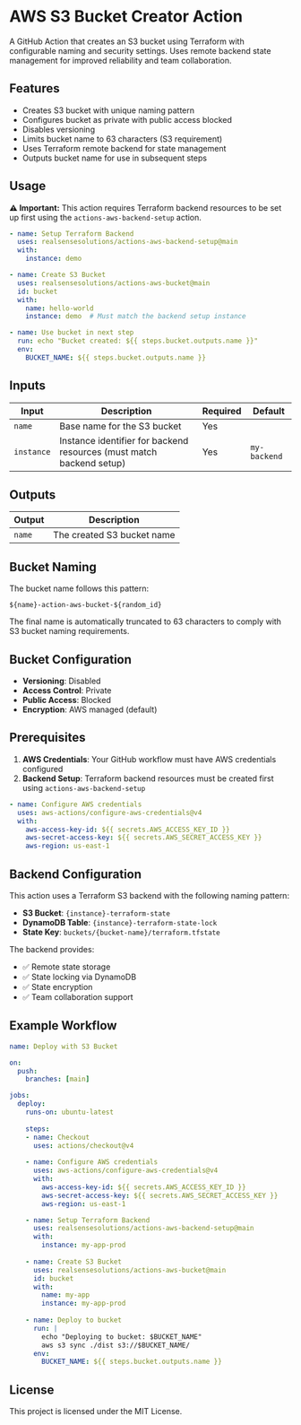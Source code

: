 # AWS S3 Bucket Creator Action

A GitHub Action that creates an S3 bucket using Terraform with configurable naming and security settings. Uses remote backend state management for improved reliability and team collaboration.

## Features

- Creates S3 bucket with unique naming pattern
- Configures bucket as private with public access blocked
- Disables versioning
- Limits bucket name to 63 characters (S3 requirement)
- Uses Terraform remote backend for state management
- Outputs bucket name for use in subsequent steps

## Usage

**⚠️ Important:** This action requires Terraform backend resources to be set up first using the `actions-aws-backend-setup` action.

```yaml
- name: Setup Terraform Backend
  uses: realsensesolutions/actions-aws-backend-setup@main
  with:
    instance: demo

- name: Create S3 Bucket
  uses: realsensesolutions/actions-aws-bucket@main
  id: bucket
  with:
    name: hello-world
    instance: demo  # Must match the backend setup instance

- name: Use bucket in next step
  run: echo "Bucket created: ${{ steps.bucket.outputs.name }}"
  env:
    BUCKET_NAME: ${{ steps.bucket.outputs.name }}
```

## Inputs

| Input | Description | Required | Default |
|-------|-------------|----------|---------|
| `name` | Base name for the S3 bucket | Yes | |
| `instance` | Instance identifier for backend resources (must match backend setup) | Yes | `my-backend` |

## Outputs

| Output | Description |
|--------|-------------|
| `name` | The created S3 bucket name |

## Bucket Naming

The bucket name follows this pattern:
```
${name}-action-aws-bucket-${random_id}
```

The final name is automatically truncated to 63 characters to comply with S3 bucket naming requirements.

## Bucket Configuration

- **Versioning**: Disabled
- **Access Control**: Private
- **Public Access**: Blocked
- **Encryption**: AWS managed (default)

## Prerequisites

1. **AWS Credentials**: Your GitHub workflow must have AWS credentials configured
2. **Backend Setup**: Terraform backend resources must be created first using `actions-aws-backend-setup`

```yaml
- name: Configure AWS credentials
  uses: aws-actions/configure-aws-credentials@v4
  with:
    aws-access-key-id: ${{ secrets.AWS_ACCESS_KEY_ID }}
    aws-secret-access-key: ${{ secrets.AWS_SECRET_ACCESS_KEY }}
    aws-region: us-east-1
```

## Backend Configuration

This action uses a Terraform S3 backend with the following naming pattern:
- **S3 Bucket**: `{instance}-terraform-state`
- **DynamoDB Table**: `{instance}-terraform-state-lock`
- **State Key**: `buckets/{bucket-name}/terraform.tfstate`

The backend provides:
- ✅ Remote state storage
- ✅ State locking via DynamoDB
- ✅ State encryption
- ✅ Team collaboration support

## Example Workflow

```yaml
name: Deploy with S3 Bucket

on:
  push:
    branches: [main]

jobs:
  deploy:
    runs-on: ubuntu-latest
    
    steps:
    - name: Checkout
      uses: actions/checkout@v4
      
    - name: Configure AWS credentials
      uses: aws-actions/configure-aws-credentials@v4
      with:
        aws-access-key-id: ${{ secrets.AWS_ACCESS_KEY_ID }}
        aws-secret-access-key: ${{ secrets.AWS_SECRET_ACCESS_KEY }}
        aws-region: us-east-1

    - name: Setup Terraform Backend
      uses: realsensesolutions/actions-aws-backend-setup@main
      with:
        instance: my-app-prod
        
    - name: Create S3 Bucket
      uses: realsensesolutions/actions-aws-bucket@main
      id: bucket
      with:
        name: my-app
        instance: my-app-prod
        
    - name: Deploy to bucket
      run: |
        echo "Deploying to bucket: $BUCKET_NAME"
        aws s3 sync ./dist s3://$BUCKET_NAME/
      env:
        BUCKET_NAME: ${{ steps.bucket.outputs.name }}
```

## License

This project is licensed under the MIT License.